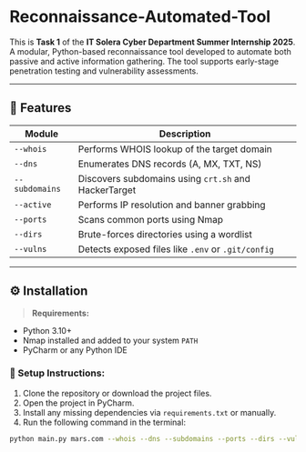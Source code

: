 # Reconnaissance-Automated-Tool
This is **Task 1** of the **IT Solera Cyber Department Summer Internship 2025**.  
A modular, Python-based reconnaissance tool developed to automate both passive and active information gathering. The tool supports early-stage penetration testing and vulnerability assessments.

---

## 📌 Features

| Module         | Description                                                  |
|----------------|--------------------------------------------------------------|
| `--whois`      | Performs WHOIS lookup of the target domain                   |
| `--dns`        | Enumerates DNS records (A, MX, TXT, NS)                      |
| `--subdomains` | Discovers subdomains using `crt.sh` and HackerTarget         |
| `--active`     | Performs IP resolution and banner grabbing                   |
| `--ports`      | Scans common ports using Nmap                                |
| `--dirs`       | Brute-forces directories using a wordlist                    |
| `--vulns`      | Detects exposed files like `.env` or `.git/config`           |

---

## ⚙️ Installation

> **Requirements:**
- Python 3.10+
- Nmap installed and added to your system `PATH`
- PyCharm or any Python IDE

### 🔧 Setup Instructions:
1. Clone the repository or download the project files.
2. Open the project in PyCharm.
3. Install any missing dependencies via `requirements.txt` or manually.
4. Run the following command in the terminal:

```bash
python main.py mars.com --whois --dns --subdomains --ports --dirs --vulns

